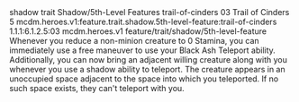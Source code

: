 <ability>
  <metadata>
    <class>shadow</class>
    <feature_type>trait</feature_type>
    <file_dpath>Shadow/5th-Level Features</file_dpath>
    <item_id>trail-of-cinders</item_id>
    <item_index>03</item_index>
    <item_name>Trail of Cinders</item_name>
    <level>5</level>
    <scc>mcdm.heroes.v1:feature.trait.shadow.5th-level-feature:trail-of-cinders</scc>
    <scdc>1.1.1:6.1.2.5:03</scdc>
    <source>mcdm.heroes.v1</source>
    <type>feature/trait/shadow/5th-level-feature</type>
  </metadata>
  <effects>
    <effect type="mundane">Whenever you reduce a non-minion creature to 0 Stamina, you can immediately use a free maneuver to use your Black Ash Teleport ability.
Additionally, you can now bring an adjacent willing creature along with you whenever you use a shadow ability to teleport. The creature appears in an unoccupied space adjacent to the space into which you teleported. If no such space exists, they can&apos;t teleport with you.</effect>
  </effects>
</ability>
